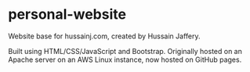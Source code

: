 # personal-website
Website base for hussainj.com, created by Hussain Jaffery.

Built using HTML/CSS/JavaScript and Bootstrap. Originally hosted on an Apache server on an AWS Linux instance, now hosted on GitHub pages.
